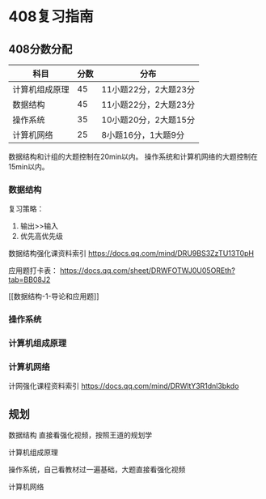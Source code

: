 # 408复习指南

## 408分数分配

| 科目           | 分数 | 分布                  |
| -------------- | ---- | --------------------- |
| 计算机组成原理 | 45   | 11小题22分，2大题23分 |
| 数据结构       | 45   | 11小题22分，2大题23分 |
| 操作系统       | 35   | 10小题20分，2大题15分 |
| 计算机网络     | 25   | 8小题16分，1大题9分   |

数据结构和计组的大题控制在20min以内。
操作系统和计算机网络的大题控制在15min以内。

### 数据结构

复习策略：
1. 输出>>输入
2. 优先高优先级

数据结构强化课资料索引 https://docs.qq.com/mind/DRU9BS3ZzTU13T0pH

应用题打卡表： https://docs.qq.com/sheet/DRWFOTWJ0U05OREth?tab=BB08J2

[[数据结构-1-导论和应用题]]

### 操作系统



### 计算机组成原理




### 计算机网络

计网强化课程资料索引 https://docs.qq.com/mind/DRWltY3R1dnl3bkdo

## 规划

数据结构 直接看强化视频，按照王道的规划学

计算机组成原理

操作系统，自己看教材过一遍基础，大题直接看强化视频

计算机网络
